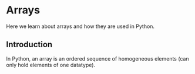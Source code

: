 # Arrays
Here we learn about arrays and how they are used in Python.

## Introduction
In Python, an array is an ordered sequence of homogeneous elements (can only hold elements of one datatype).












